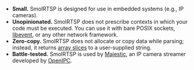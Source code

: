  - **Small.** SmolRTSP is designed for use in embedded systems (e.g., IP cameras).
 - **Unopinionated.** SmolRTSP does not prescribe contexts in which your code must be executed. You can use it with bare POSIX sockets, [libevent], or any other network framework.
 - **Zero-copy.** SmolRTSP does not allocate or copy data while parsing; instead, it returns [array slices] to a user-supplied string.
 - **Battle-tested.** SmolRTSP is used by [Majestic], an IP camera streamer developed by [OpenIPC].

[libevent]: https://libevent.org/
[array slices]: https://github.com/Hirrolot/slice99
[Majestic]: https://openipc.github.io/wiki/en/majestic-streamer.html
[OpenIPC]: https://openipc.org/
